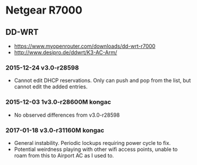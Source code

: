 # Netgear R7000

## DD-WRT

- <https://www.myopenrouter.com/downloads/dd-wrt-r7000>
- <http://www.desipro.de/ddwrt/K3-AC-Arm/>

### 2015-12-24 v3.0-r28598

- Cannot edit DHCP reservations. Only can push and pop from the list, but cannot edit the added entries.

### 2015-12-03 1v3.0-r28600M kongac

- No observed differences from v3.0-r28598

### 2017-01-18 v3.0-r31160M kongac

- General instability. Periodic lockups requiring power cycle to fix.
- Potential weirdness playing with other wifi access points, unable to roam from this to Airport AC as I used to.
